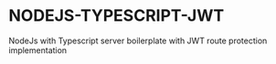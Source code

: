 # NODEJS-TYPESCRIPT-JWT
NodeJs with Typescript server boilerplate with JWT route protection implementation
